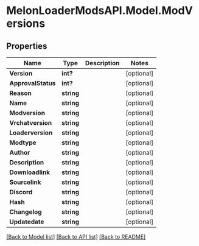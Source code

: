 # MelonLoaderModsAPI.Model.ModVersions
## Properties

Name | Type | Description | Notes
------------ | ------------- | ------------- | -------------
**Version** | **int?** |  | [optional] 
**ApprovalStatus** | **int?** |  | [optional] 
**Reason** | **string** |  | [optional] 
**Name** | **string** |  | [optional] 
**Modversion** | **string** |  | [optional] 
**Vrchatversion** | **string** |  | [optional] 
**Loaderversion** | **string** |  | [optional] 
**Modtype** | **string** |  | [optional] 
**Author** | **string** |  | [optional] 
**Description** | **string** |  | [optional] 
**Downloadlink** | **string** |  | [optional] 
**Sourcelink** | **string** |  | [optional] 
**Discord** | **string** |  | [optional] 
**Hash** | **string** |  | [optional] 
**Changelog** | **string** |  | [optional] 
**Updatedate** | **string** |  | [optional] 

[[Back to Model list]](../README.md#documentation-for-models) [[Back to API list]](../README.md#documentation-for-api-endpoints) [[Back to README]](../README.md)

